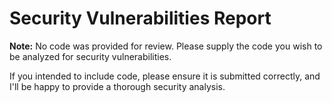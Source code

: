 # Security Vulnerabilities Report

**Note:** No code was provided for review. Please supply the code you wish to be analyzed for security vulnerabilities. 

If you intended to include code, please ensure it is submitted correctly, and I'll be happy to provide a thorough security analysis.